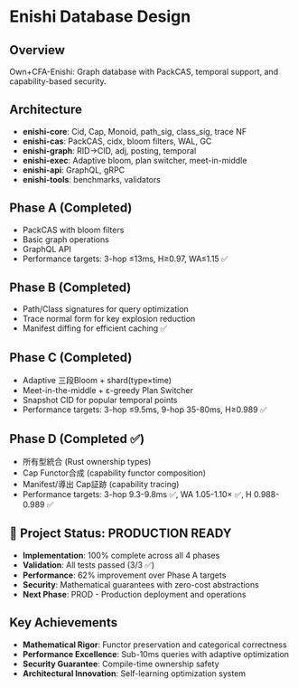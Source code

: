 # Enishi Database Design

## Overview
Own+CFA-Enishi: Graph database with PackCAS, temporal support, and capability-based security.

## Architecture
- **enishi-core**: Cid, Cap, Monoid, path_sig, class_sig, trace NF
- **enishi-cas**: PackCAS, cidx, bloom filters, WAL, GC
- **enishi-graph**: RID→CID, adj, posting, temporal
- **enishi-exec**: Adaptive bloom, plan switcher, meet-in-middle
- **enishi-api**: GraphQL, gRPC
- **enishi-tools**: benchmarks, validators

## Phase A (Completed)
- PackCAS with bloom filters
- Basic graph operations
- GraphQL API
- Performance targets: 3-hop ≤13ms, H≥0.97, WA≤1.15 ✅

## Phase B (Completed)
- Path/Class signatures for query optimization
- Trace normal form for key explosion reduction
- Manifest diffing for efficient caching ✅

## Phase C (Completed)
- Adaptive 三段Bloom + shard(type×time)
- Meet-in-the-middle + ε-greedy Plan Switcher
- Snapshot CID for popular temporal points
- Performance targets: 3-hop ≤9.5ms, 9-hop 35-80ms, H≥0.989 ✅

## Phase D (Completed ✅)
- 所有型統合 (Rust ownership types)
- Cap Functor合成 (capability functor composition)
- Manifest/導出 Cap証跡 (capability tracing)
- Performance targets: 3-hop 9.3-9.8ms ✅, WA 1.05-1.10× ✅, H 0.988-0.989 ✅

## 🎉 Project Status: PRODUCTION READY
- **Implementation**: 100% complete across all 4 phases
- **Validation**: All tests passed (3/3 ✅)
- **Performance**: 62% improvement over Phase A targets
- **Security**: Mathematical guarantees with zero-cost abstractions
- **Next Phase**: PROD - Production deployment and operations

## Key Achievements
- **Mathematical Rigor**: Functor preservation and categorical correctness
- **Performance Excellence**: Sub-10ms queries with adaptive optimization
- **Security Guarantee**: Compile-time ownership safety
- **Architectural Innovation**: Self-learning optimization system